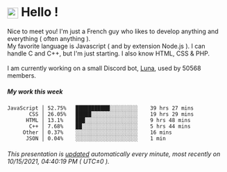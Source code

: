 # <img src="https://64.media.tumblr.com/a77fe63f35eafbe14be38765babf1cb2/ec4eb63d77592970-8f/s1280x1920/cb3343c17d8b4e6010ca747520d078d3dba9ac25.gif" style="vertical-align:middle" width="25px"> Hello !
Nice to meet you! I'm just a French guy who likes to develop anything and everything ( often anything ). <br/>My favorite language is Javascript ( and by extension Node.js ). I can handle C and C++, but I'm just starting. I also know HTML, CSS & PHP.<br/><br/>
I am currently working on a small Discord bot, [Luna](https://github.com/Asgarrrr/Luna), used by 50568 members.<br/>
##### My work this week<br/>
```
JavaScript │ 52.75%   ███████████░░░░░░░░░    39 hrs 27 mins
       CSS │ 26.05%   █████░░░░░░░░░░░░░░░    19 hrs 29 mins
      HTML │ 13.1%    ███░░░░░░░░░░░░░░░░░    9 hrs 48 mins
       C++ │ 7.68%    ██░░░░░░░░░░░░░░░░░░    5 hrs 44 mins
     Other │ 0.37%    ░░░░░░░░░░░░░░░░░░░░    16 mins
      JSON │ 0.04%    ░░░░░░░░░░░░░░░░░░░░    1 min
```
###### This presentation is [updated](https://github.com/Asgarrrr) automatically every minute, most recently on 10/15/2021, 04:40:19 PM ( UTC±0 ).